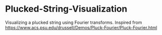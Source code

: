 # Plucked-String-Visualization
Visualizing a plucked string using Fourier transforms.
Inspired from https://www.acs.psu.edu/drussell/Demos/Pluck-Fourier/Pluck-Fourier.html
